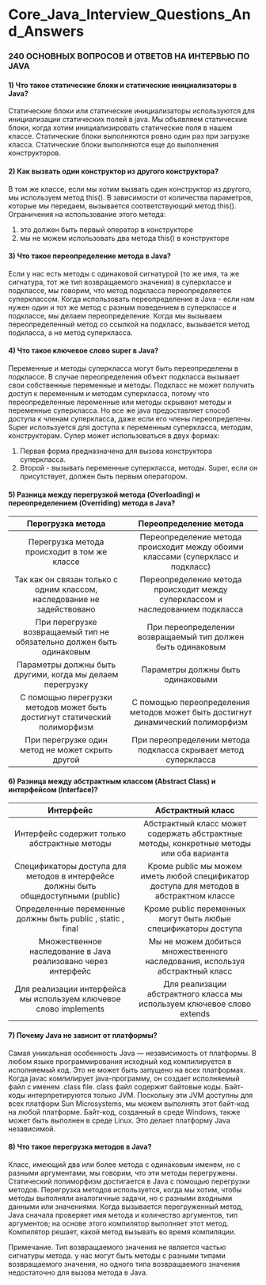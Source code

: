 # Core_Java_Interview_Questions_And_Answers
### 240 ОСНОВНЫХ ВОПРОСОВ И ОТВЕТОВ НА ИНТЕРВЬЮ ПО JAVA

#### 1) Что такое статические блоки и статические инициализаторы в Java?
Статические блоки или статические инициализаторы используются для инициализации статических полей в java. Мы объявляем статические блоки, когда хотим инициализировать статические поля в нашем классе. Статические блоки выполняются ровно один раз при загрузке класса. Статические блоки выполняются еще до выполнения конструкторов.

#### 2) Как вызвать один конструктор из другого конструктора?
В том же классе, если мы хотим вызвать один конструктор из другого, мы используем метод this(). В зависимости от количества параметров, которые мы передаем, вызывается соответствующий метод this().
Ограничения на использование этого метода:
1) это должен быть первый оператор в конструкторе
2) мы не можем использовать два метода this() в конструкторе

#### 3) Что такое переопределение метода в Java?
Если у нас есть методы с одинаковой сигнатурой (то же имя, та же сигнатура, тот же тип возвращаемого значения) в суперклассе и подклассе, мы говорим, что метод подкласса переопределяется суперклассом. 
Когда использовать переопределение в Java - если нам нужен один и тот же метод с разным поведением в суперклассе и подклассе, мы делаем переопределение. Когда мы вызываем переопределенный метод со ссылкой на подкласс, вызывается метод подкласса, а не метод суперкласса.

#### 4) Что такое ключевое слово super в Java?
Переменные и методы суперкласса могут быть переопределены в подклассе. В случае переопределения объект подкласса вызывает свои собственные переменные и методы. Подкласс не может получить доступ к переменным и методам суперкласса, потому что переопределенные переменные или методы скрывают методы и переменные суперкласса. Но все же java предоставляет способ доступа к членам суперкласса, даже если его члены переопределены. Super используется для доступа к переменным суперкласса, методам, конструкторам.
Супер может использоваться в двух формах:
1) Первая форма предназначена для вызова конструктора суперкласса.
2) Второй - вызывать переменные суперкласса, методы. Super, если он присутствует, должен быть первым оператором.

#### 5) Разница между перегрузкой метода (Overloading) и переопределением (Overriding) метода в Java?
| Перегрузка метода |	Переопределение метода |
| :---:         |     :---:      |
| Перегрузка метода происходит в том же классе	| Переопределение метода происходит между обоими классами (суперкласс и подкласс) |
| Так как он связан только с одним классом, наследование не задействовано	| Переопределение метода происходит между суперклассом и наследованием подкласса |
| При перегрузке возвращаемый тип не обязательно должен быть одинаковым	| При переопределении возвращаемый тип должен быть одинаковым |
| Параметры должны быть другими, когда мы делаем перегрузку	| Параметры должны быть одинаковыми |
| С помощью перегрузки методов может быть достигнут статический полиморфизм	| С помощью переопределения методов может быть достигнут динамический полиморфизм |
| При перегрузке один метод не может скрыть другой	| При переопределении метода подкласса скрывает метод суперкласса |

#### 6) Разница между абстрактным классом (Abstract Class) и интерфейсом (Interface)?
| Интерфейс | Абстрактный класс | 
| :---:         |     :---:      | 
| Интерфейс содержит только абстрактные методы   | Абстрактный класс может содержать абстрактные методы, конкретные методы или оба варианта     | 
| Спецификаторы доступа для методов в интерфейсе должны быть общедоступными (public)     | Кроме public мы можем иметь любой спецификатор доступа для методов в абстрактном классе       | 
| Определенные переменные должны быть public , static , final   | Кроме public переменных могут быть любые спецификаторы доступа     | 
| Множественное наследование в Java реализовано через интерфейс     | Мы не можем добиться множественного наследования, используя абстрактный класс       |
| Для реализации интерфейса мы используем ключевое слово implements   | Для реализации абстрактного класса мы используем ключевое слово extends     | 


#### 7) Почему Java не зависит от платформы?
Самая уникальная особенность Java — независимость от платформы. В любом языке программирования исходный код компилируется в исполняемый код. Это не может быть запущено на всех платформах. Когда javac компилирует java-программу, он создает исполняемый файл с именем .class file.
class файл содержит байтовые коды. Байт-коды интерпретируются только JVM. Поскольку эти JVM доступны для всех платформ Sun Microsystems, мы можем выполнять этот байт-код на любой платформе. Байт-код, созданный в среде Windows, также может быть выполнен в среде Linux. Это делает платформу Java независимой.

#### 8) Что такое перегрузка методов в Java?
Класс, имеющий два или более метода с одинаковым именем, но с разными аргументами, мы говорим, что эти методы перегружены. Статический полиморфизм достигается в Java с помощью перегрузки методов.
Перегрузка методов используется, когда мы хотим, чтобы методы выполняли аналогичные задачи, но с разными входными данными или значениями. Когда вызывается перегруженный метод, Java сначала проверяет имя метода и количество аргументов, тип аргументов; на основе этого компилятор выполняет этот метод.
Компилятор решает, какой метод вызывать во время компиляции. 

Примечание. Тип возвращаемого значения не является частью сигнатуры метода. у нас могут быть методы с разными типами возвращаемого значения, но одного типа возвращаемого значения недостаточно для вызова метода в Java.
